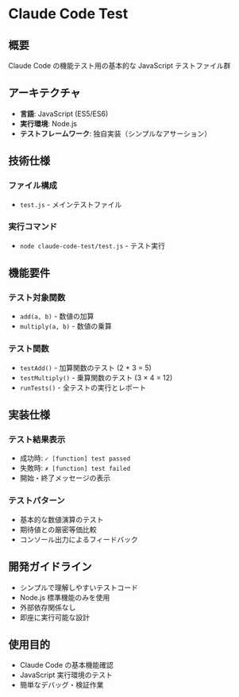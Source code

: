 # Claude Code Test

## 概要
Claude Code の機能テスト用の基本的な JavaScript テストファイル群

## アーキテクチャ
- **言語**: JavaScript (ES5/ES6)
- **実行環境**: Node.js
- **テストフレームワーク**: 独自実装（シンプルなアサーション）

## 技術仕様
### ファイル構成
- `test.js` - メインテストファイル

### 実行コマンド
- `node claude-code-test/test.js` - テスト実行

## 機能要件
### テスト対象関数
- `add(a, b)` - 数値の加算
- `multiply(a, b)` - 数値の乗算

### テスト関数
- `testAdd()` - 加算関数のテスト (2 + 3 = 5)
- `testMultiply()` - 乗算関数のテスト (3 × 4 = 12)
- `runTests()` - 全テストの実行とレポート

## 実装仕様
### テスト結果表示
- 成功時: `✓ [function] test passed`
- 失敗時: `✗ [function] test failed`
- 開始・終了メッセージの表示

### テストパターン
- 基本的な数値演算のテスト
- 期待値との厳密等価比較
- コンソール出力によるフィードバック

## 開発ガイドライン
- シンプルで理解しやすいテストコード
- Node.js 標準機能のみを使用
- 外部依存関係なし
- 即座に実行可能な設計

## 使用目的
- Claude Code の基本機能確認
- JavaScript 実行環境のテスト
- 簡単なデバッグ・検証作業